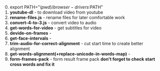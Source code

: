 0. export PATH="$(pwd)/browser-drivers:$PATH"
1. **youtube-dl** - to download video from youtube
2. **rename-files.js** - rename files for later comfortable work
3. **convert-4-to-3.js** - convert video to audio
4. **get-words-for-video** - get subtitles for video
5. **devide-on-frames** -
6. **get-face-intervals** -
7. **trim-audio-for-correct-alignment** - cut start time to create better alignment
8. **get-words-alignment(+replace-unicode-in-words-map)** -
9. **form-frames-pack** - form result frame pack **don't forget to check start cross words and fix it**
